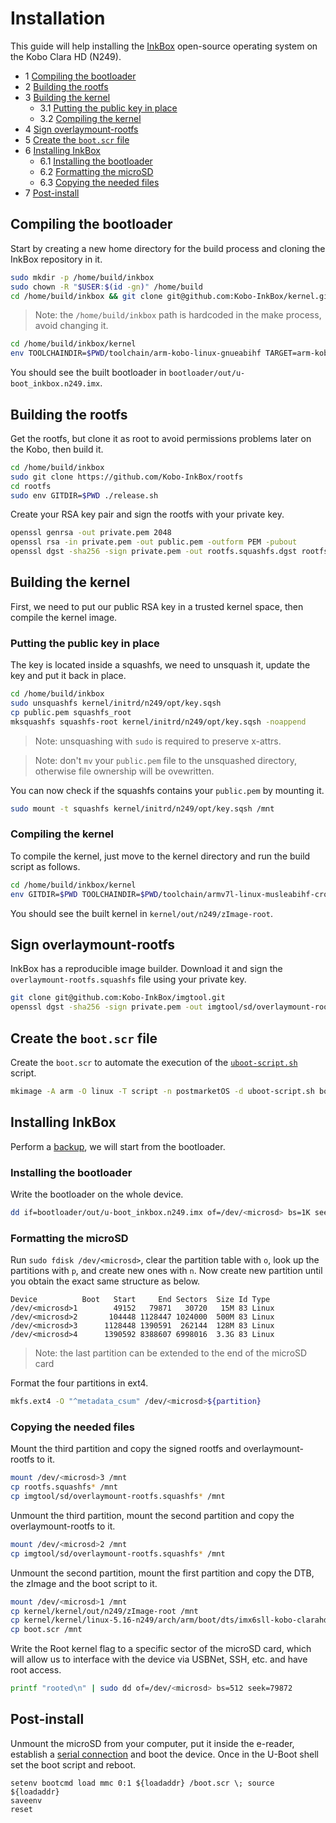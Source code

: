 # Installation

This guide will help installing the [InkBox](https://inkbox.ddns.net/) open-source operating system on the Kobo Clara HD (N249).

* 1 [Compiling the bootloader](#compiling-the-bootloader)
* 2 [Building the rootfs](#building-the-rootfs)
* 3 [Building the kernel](#building-the-kernel)
    * 3.1 [Putting the public key in place](#putting-the-public-key-in-place)
    * 3.2 [Compiling the kernel](#compiling-the-kernel)
* 4 [Sign overlaymount-rootfs](#sign-overlaymount-rootfs)
* 5 [Create the `boot.scr` file](#create-the-bootscr-file)
* 6 [Installing InkBox](#installing-inkbox)
    * 6.1 [Installing the bootloader](#installing-the-bootloader)
    * 6.2 [Formatting the microSD](#formatting-the-microsd)
    * 6.3 [Copying the needed files](#copying-the-needed-files)
* 7 [Post-install](#post-install)

## Compiling the bootloader

Start by creating a new home directory for the build process and cloning the InkBox repository in it.

```sh
sudo mkdir -p /home/build/inkbox
sudo chown -R "$USER:$(id -gn)" /home/build
cd /home/build/inkbox && git clone git@github.com:Kobo-InkBox/kernel.git
```

> Note: the `/home/build/inkbox` path is hardcoded in the make process, avoid changing it.

```sh
cd /home/build/inkbox/kernel
env TOOLCHAINDIR=$PWD/toolchain/arm-kobo-linux-gnueabihf TARGET=arm-kobo-linux-gnueabihf THREADS=$(($(nproc)*2)) scripts/build_u-boot.sh n249
```

You should see the built bootloader in `bootloader/out/u-boot_inkbox.n249.imx`.

## Building the rootfs

Get the rootfs, but clone it as root to avoid permissions problems later on the Kobo, then build it.

```sh
cd /home/build/inkbox
sudo git clone https://github.com/Kobo-InkBox/rootfs
cd rootfs
sudo env GITDIR=$PWD ./release.sh
```

Create your RSA key pair and sign the rootfs with your private key.

```sh
openssl genrsa -out private.pem 2048
openssl rsa -in private.pem -out public.pem -outform PEM -pubout
openssl dgst -sha256 -sign private.pem -out rootfs.squashfs.dgst rootfs.squashfs
```

## Building the kernel

First, we need to put our public RSA key in a trusted kernel space, then compile the kernel image.

### Putting the public key in place

The key is located inside a squashfs, we need to unsquash it, update the key and put it back in place.

```sh
cd /home/build/inkbox
sudo unsquashfs kernel/initrd/n249/opt/key.sqsh
cp public.pem squashfs_root
mksquashfs squashfs-root kernel/initrd/n249/opt/key.sqsh -noappend
```

> Note: unsquashing with `sudo` is required to preserve x-attrs.

> Note: don't `mv` your `public.pem` file to the unsquashed directory, otherwise file ownership will be ovewritten.

You can now check if the squashfs contains your `public.pem` by mounting it.

```sh
sudo mount -t squashfs kernel/initrd/n249/opt/key.sqsh /mnt
```

### Compiling the kernel

To compile the kernel, just move to the kernel directory and run the build script as follows.

```sh
cd /home/build/inkbox/kernel
env GITDIR=$PWD TOOLCHAINDIR=$PWD/toolchain/armv7l-linux-musleabihf-cross/ THREADS=$(($(nproc)*2)) TARGET=armv7l-linux-musleabihf scripts/build_kernel.sh n249 root
```

You should see the built kernel in `kernel/out/n249/zImage-root`.

## Sign overlaymount-rootfs

InkBox has a reproducible image builder. Download it and sign the `overlaymount-rootfs.squashfs` file using your private key.

```sh
git clone git@github.com:Kobo-InkBox/imgtool.git
openssl dgst -sha256 -sign private.pem -out imgtool/sd/overlaymount-rootfs.squashfs.dgst imgtool/sd/overlaymount-rootfs.squashfs
```

## Create the `boot.scr` file

Create the `boot.scr` to automate the execution of the [`uboot-script.sh`](assets/uboot-script.sh) script.

```sh
mkimage -A arm -O linux -T script -n postmarketOS -d uboot-script.sh boot.scr
```

## Installing InkBox

Perform a [backup](backup.md), we will start from the bootloader.

### Installing the bootloader

Write the bootloader on the whole device.

```sh
dd if=bootloader/out/u-boot_inkbox.n249.imx of=/dev/<microsd> bs=1K seek=1
```

### Formatting the microSD

Run `sudo fdisk /dev/<microsd>`, clear the partition table with `o`, look up the partitions with `p`, and create new ones with `n`. Now create new partition until you obtain the exact same structure as below.

    Device          Boot   Start     End Sectors  Size Id Type
    /dev/<microsd>1        49152   79871   30720   15M 83 Linux
    /dev/<microsd>2       104448 1128447 1024000  500M 83 Linux
    /dev/<microsd>3      1128448 1390591  262144  128M 83 Linux
    /dev/<microsd>4      1390592 8388607 6998016  3.3G 83 Linux

> Note: the last partition can be extended to the end of the microSD card

Format the four partitions in ext4.

```sh
mkfs.ext4 -O "^metadata_csum" /dev/<microsd>${partition}
```

### Copying the needed files

Mount the third partition and copy the signed rootfs and overlaymount-rootfs to it.

```sh
mount /dev/<microsd>3 /mnt
cp rootfs.squashfs* /mnt
cp imgtool/sd/overlaymount-rootfs.squashfs* /mnt
```

Unmount the third partition, mount the second partition and copy the overlaymount-rootfs to it.

```sh
mount /dev/<microsd>2 /mnt
cp imgtool/sd/overlaymount-rootfs.squashfs* /mnt
```

Unmount the second partition, mount the first partition and copy the DTB, the zImage and the boot script to it.

```sh
mount /dev/<microsd>1 /mnt
cp kernel/kernel/out/n249/zImage-root /mnt
cp kernel/kernel/linux-5.16-n249/arch/arm/boot/dts/imx6sll-kobo-clarahd.dtb /mnt
cp boot.scr /mnt
```

Write the Root kernel flag to a specific sector of the microSD card, which will allow us to interface with the device via USBNet, SSH, etc. and have root access.

```sh
printf "rooted\n" | sudo dd of=/dev/<microsd> bs=512 seek=79872
```

## Post-install

Unmount the microSD from your computer, put it inside the e-reader, establish a [serial connection](serial.md) and boot the device. Once in the U-Boot shell set the boot script and reboot.

    setenv bootcmd load mmc 0:1 ${loadaddr} /boot.scr \; source ${loadaddr}
    saveenv
    reset
